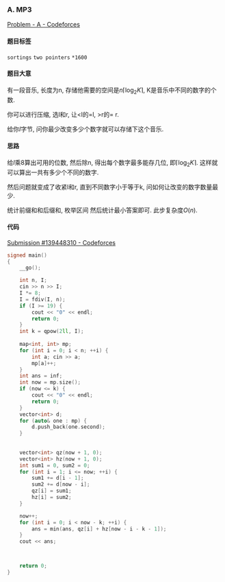 ### A. MP3

[Problem - A - Codeforces](https://codeforces.com/contest/1198/problem/A)

#### 题目标签

`sortings` `two pointers` `*1600` 

#### 题目大意

有一段音乐, 长度为n, 存储他需要的空间是$n\lceil \log_2K \rceil$, K是音乐中不同的数字的个数.

你可以进行压缩, 选l和r, 让<l的=l, >r的= r. 

给你$I$字节, 问你最少改变多少个数字就可以存储下这个音乐.

#### 思路

给$I$乘8算出可用的位数, 然后除n, 得出每个数字最多能存几位, 即$\lceil\log_2K\rceil$. 这样就可以算出一共有多少个不同的数字.

然后问题就变成了收紧l和r, 直到不同数字小于等于k, 问如何让改变的数字数量最少.

统计前缀和和后缀和, 枚举区间 然后统计最小答案即可. 此步复杂度$O(n)$.

#### 代码

[Submission #139448310 - Codeforces](https://codeforces.com/contest/1198/submission/139448310)

```c++
signed main()
{
    __go();

    int n, I;
    cin >> n >> I;
    I *= 8;
    I = fdiv(I, n);
    if (I >= 19) {
        cout << "0" << endl;
        return 0;
    }
    int k = qpow(2ll, I);
    
    map<int, int> mp;
    for (int i = 0; i < n; ++i) {
        int a; cin >> a;
        mp[a]++;
    }
    int ans = inf;
    int now = mp.size();
    if (now <= k) {
        cout << "0" << endl;
        return 0;
    }
    vector<int> d;
    for (auto& one : mp) {
        d.push_back(one.second);
    }
        
   
    vector<int> qz(now + 1, 0);
    vector<int> hz(now + 1, 0);
    int sum1 = 0, sum2 = 0;
    for (int i = 1; i <= now; ++i) {
        sum1 += d[i - 1];
        sum2 += d[now - i];
        qz[i] = sum1;
        hz[i] = sum2;
    }

    now++;
    for (int i = 0; i < now - k; ++i) {
        ans = min(ans, qz[i] + hz[now - i - k - 1]);
    }
    cout << ans;



    return 0;
}

```

